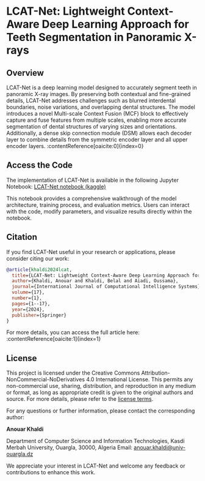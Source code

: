 # LCAT-Net: Lightweight Context-Aware Deep Learning Approach for Teeth Segmentation in Panoramic X-rays

## Overview

LCAT-Net is a deep learning model designed to accurately segment teeth in panoramic X-ray images. By preserving both contextual and fine-grained details, LCAT-Net addresses challenges such as blurred interdental boundaries, noise variations, and overlapping dental structures. The model introduces a novel Multi-scale Context Fusion (MCF) block to effectively capture and fuse features from multiple scales, enabling more accurate segmentation of dental structures of varying sizes and orientations. Additionally, a dense skip connection module (DSM) allows each decoder layer to combine details from the symmetric encoder layer and all upper encoder layers. :contentReference[oaicite:0]{index=0}

## Access the Code

The implementation of LCAT-Net is available in the following Jupyter Notebook:
[LCAT-Net notebook (kaggle)](https://www.kaggle.com/code/kanouar/lcat-net-children)

This notebook provides a comprehensive walkthrough of the model architecture, training process, and evaluation metrics. Users can interact with the code, modify parameters, and visualize results directly within the notebook.

## Citation

If you find LCAT-Net useful in your research or applications, please consider citing our work:

```bibtex
@article{khaldi2024lcat,
  title={LCAT-Net: Lightweight Context-Aware Deep Learning Approach for Teeth Segmentation in Panoramic X-rays},
  author={Khaldi, Anouar and Khaldi, Belal and Aiadi, Oussama},
  journal={International Journal of Computational Intelligence Systems},
  volume={17},
  number={1},
  pages={1--17},
  year={2024},
  publisher={Springer}
}
```

For more details, you can access the full article here: :contentReference[oaicite:1]{index=1}

## License

This project is licensed under the Creative Commons Attribution-NonCommercial-NoDerivatives 4.0 International License. This permits any non-commercial use, sharing, distribution, and reproduction in any medium or format, as long as appropriate credit is given to the original authors and source. For more details, please refer to the [license terms](https://creativecommons.org/licenses/by-nc-nd/4.0/).


For any questions or further information, please contact the corresponding author:

**Anouar Khaldi**

Department of Computer Science and Information Technologies, Kasdi Merbah University, Ouargla, 30000, Algeria
Email: [anouar.khaldi@univ-ouargla.dz](mailto:anouar.khaldi@univ-ouargla.dz)

We appreciate your interest in LCAT-Net and welcome any feedback or contributions to enhance this work.

